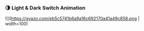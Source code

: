 <h3>🌗 Light & Dark Switch Animation</h3>

![](https://gyazo.com/eb5c5741b6a9a16c692170a41a49c858.png | width=100)


